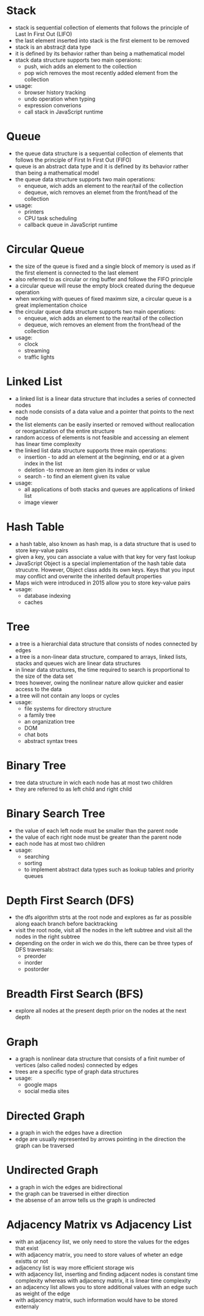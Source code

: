 # Stack

- stack is sequential collection of elements that follows the principle of Last In First Out (LIFO)
- the last element inserted into stack is the first element to be removed
- stack is an abstracjt data type
- it is defined by its behavior rather than being a mathematical model
- stack data structure supports two main operaions:
  - push, wich adds an element to the collection
  - pop wich removes the most recently added element from the collection
- usage:
  - browser history tracking
  - undo operation when typing
  - expression converions
  - call stack in JavaScript runtime

# Queue

- the queue data structure is a sequential collection of elements that follows the principle of First In First Out (FIFO)
- queue is an abstract data type and it is defined by its behavior rather than being a mathematical model
- the queue data structure supports two main operations:
  - enqueue, wich adds an element to the rear/tail of the collection
  - dequeue, wich removes an elemet from the front/head of the collection
- usage:
  - printers
  - CPU task scheduling
  - callback queue in JavaScript runtime

# Circular Queue

- the size of the queue is fixed and a single block of memory is used as if the first element is connected to the last element
- also referred to as circular or ring buffer and followe the FIFO principle
- a circular queue will reuse the empty block created during the dequeue operation
- when working with queues of fixed maximm size, a circular queue is a great implementation choice
- the circular queue data structure supports two main operations:
  - enqueue, wich adds an element to the rear/tail of the collection
  - dequeue, wich removes an element from the front/head of the collection
- usage:
  - clock
  - streaming
  - traffic lights

# Linked List

- a linked list is a linear data structure that includes a series of connected nodes
- each node consists of a data value and a pointer that points to the next node
- the list elements can be easily inserted or removed without reallocation or reorganization of the entire structure
- random access of elements is not feasible and accessing an element has linear time complexity
- the linked list data structure supports three main operations:
  - insertion - to add an element at the beginning, end or at a given index in the list
  - deletion -to remove an item gien its index or value
  - search - to find an element given its value
- usage:
  - all applications of both stacks and queues are applications of linked list
  - image viewer

# Hash Table

- a hash table, also known as hash map, is a data structure that is used to store key-value pairs
- given a key, you can associate a value with that key for very fast lookup
- JavaScript Object is a special implementation of the hash table data strucutre. However, Object class adds its own keys. Keys that you input may conflict and overwrite the inherited default properties
- Maps wich were introduced in 2015 allow you to store key-value pairs
- usage:
  - database indexing
  - caches

# Tree

- a tree is a hierarchial data structure that consists of nodes connected by edges
- a tree is a non-linear data structure, compared to arrays, linked lists, stacks and queues wich are linear data structures
- in linear data structures, the time required to search is proportional to the size of the data set
- trees however, owing the nonlinear nature allow quicker and easier access to the data
- a tree will not contain any loops or cycles
- usage:
  - file systems for directory structure
  - a family tree
  - an organization tree
  - DOM
  - chat bots
  - abstract syntax trees

# Binary Tree

- tree data structure in wich each node has at most two children
- they are referred to as left child and right child

# Binary Search Tree

- the value of each left node must be smaller than the parent node
- the value of each right node must be greater than the parent node
- each node has at most two children
- usage:
  - searching
  - sorting
  - to implement abstract data types such as lookup tables and priority queues

# Depth First Search (DFS)

- the dfs algorithm strts at the root node and explores as far as possible along eaach branch before backtracking
- visit the root node, visit all the nodes in the left subtree and visit all the nodes in the right subtree
- depending on the order in wich we do this, there can be three types of DFS traversals:
  - preorder
  - inorder
  - postorder

# Breadth First Search (BFS)

- explore all nodes at the present depth prior on the nodes at the next depth

# Graph

- a graph is nonlinear data structure that consists of a finit number of vertices (also called nodes) connected by edges
- trees are a specific type of graph data structures
- usage:
  - google maps
  - social media sites

# Directed Graph

- a graph in wich the edges have a direction
- edge are usually represented by arrows pointing in the direction the graph can be traversed

# Undirected Graph

- a graph in wich the edges are bidirectional
- the graph can be traversed in either direction
- the absense of an arrow tells us the graph is undirected

# Adjacency Matrix vs Adjacency List

- with an adjacency list, we only need to store the values for the edges that exist
- with adjacency matrix, you need to store values of wheter an edge existts or not
- adjacency list is way more efficient storage wis
- with adjacency list, inserting and finding adjacent nodes is constant time complexity whereas with adjacency matrix, it is linear time complexity
- an adjacency list allows you to store additional values with an edge such as weight of the edge
- with adjacency matrix, such information would have to be stored externaly
